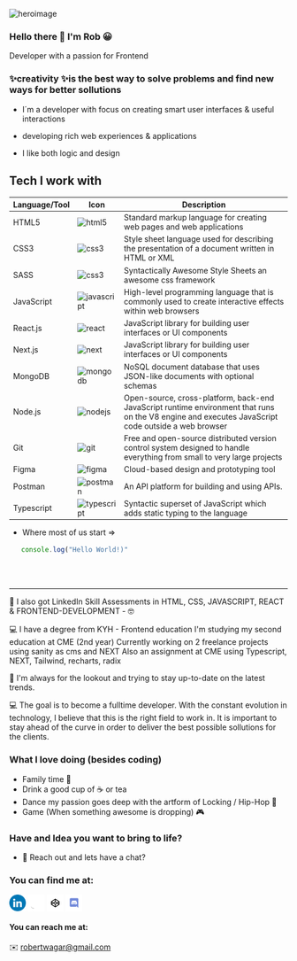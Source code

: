 ![heroimage](https://github.com/robonexx/robonexx/blob/main/robIcon.png)

### Hello there 👋 I'm Rob 😀

Developer with a passion for Frontend 

<!-- <p align="center">
<img src="robIcon.png"  alt="Project image" width="480" height="320" >
</p> -->

### ✨creativity ✨is the best way to solve problems and find new ways for better sollutions

* I´m a developer with focus on creating smart user interfaces & useful interactions

* developing rich web experiences & applications

* I like both logic and design

## Tech I work with
<!-- <details>

<summary># 🛠 The Languages and Tools I use</summary> -->

|  Language/Tool  |  Icon  |  Description  |
| --- | --- | --- |
| HTML5 | <img src="https://cdn.jsdelivr.net/gh/devicons/devicon/icons/html5/html5-plain-wordmark.svg" alt="html5" width="40" height="40"/> </a> | Standard markup language for creating web pages and web applications |
| CSS3 | <img src="https://cdn.jsdelivr.net/gh/devicons/devicon/icons/css3/css3-plain-wordmark.svg" alt="css3" width="40" height="40"/> </a> | Style sheet language used for describing the presentation of a document written in HTML or XML |
| SASS | <img src="https://cdn.jsdelivr.net/gh/devicons/devicon/icons/sass/sass-original.svg" alt="css3" width="40" height="40"/> </a> | Syntactically Awesome Style Sheets an awesome css framework |
| JavaScript | <img src="https://cdn.jsdelivr.net/gh/devicons/devicon/icons/javascript/javascript-original.svg" alt="javascript" width="40" height="40"/> </a> | High-level programming language that is commonly used to create interactive effects within web browsers |
| React.js | <img src="https://cdn.jsdelivr.net/gh/devicons/devicon/icons/react/react-original-wordmark.svg" alt="react" width="40" height="40"/> </a> | JavaScript library for building user interfaces or UI components |
| Next.js | <img src="https://cdn.jsdelivr.net/gh/devicons/devicon/icons/nextjs/nextjs-original-wordmark.svg" alt="next" width="40" height="40"/> </a> | JavaScript library for building user interfaces or UI components |
| MongoDB | <img src="https://cdn.jsdelivr.net/gh/devicons/devicon/icons/mongodb/mongodb-original.svg" alt="mongodb" width="40" height="40"/> </a> | NoSQL document database that uses JSON-like documents with optional schemas |
| Node.js | <img src="https://cdn.jsdelivr.net/gh/devicons/devicon/icons/nodejs/nodejs-original.svg" alt="nodejs" width="40" height="40"/> </a> | Open-source, cross-platform, back-end JavaScript runtime environment that runs on the V8 engine and executes JavaScript code outside a web browser |
| Git | <img src="https://cdn.jsdelivr.net/gh/devicons/devicon/icons/git/git-original.svg" alt="git" width="40" height="40"/> </a> | Free and open-source distributed version control system designed to handle everything from small to very large projects |
| Figma | <img src="https://cdn.jsdelivr.net/gh/devicons/devicon/icons/figma/figma-original.svg" alt="figma" width="40" height="40"/> </a> | Cloud-based design and prototyping tool |
| Postman |  <img src="https://www.vectorlogo.zone/logos/getpostman/getpostman-icon.svg" alt="postman" width="40" height="40"/> </a> | An API platform for building and using APIs.  |
| Typescript | <img src="https://cdn.jsdelivr.net/gh/devicons/devicon/icons/typescript/typescript-original.svg" alt="typescript" width="40" height="40"/> </a> | Syntactic superset of JavaScript which adds static typing to the language |

- Where most of us start =>

```javascript
   console.log("Hello World!)"
```

<!-- </details> -->
 
 <br>

 <br>

 ---

🚀 I also got LinkedIn Skill Assessments in HTML, CSS, JAVASCRIPT, REACT & FRONTEND-DEVELOPMENT - 🤓

💻 I have a degree from KYH - Frontend education
I'm studying my second education at CME (2nd year)
Currently working on 2 freelance projects using sanity as cms and NEXT
Also an assignment at CME using Typescript, NEXT, Tailwind, recharts, radix

🚀 I'm always for the lookout and trying to stay up-to-date on the latest trends.

💻 The goal is to become a fulltime developer. 
With the constant evolution in technology, I believe that this is the right field to work in.
It is important to stay ahead of the curve in order to deliver the best possible sollutions for the clients. 


### What I love doing (besides coding)

 - Family time 🥰
 - Drink a good cup of ☕ or tea
 - Dance my passion goes deep with the artform of Locking / Hip-Hop 🕺
 - Game (When something awesome is dropping) 🎮

### Have and Idea you want to bring to life?
- 💬 Reach out and lets have a chat?

### You can find me at:

<p align="left">
<a href="https://www.linkedin.com/in/robert-w%C3%A4gar-1b4661139/" target="blank"><img align="center" src="socials/LinkedIN.png" alt="" height="30" /></a>
<a href="https://github.com/robonexx" target="blank"><img align="center" src="socials/Github.png" alt="" height="30" /></a>
<a href="https://codepen.io/robertwagar" target="blank"><img align="center" src="socials/Codeopen.png" alt="" height="30" /></a>
<img align="center" src="socials/Discord.png" alt="" height="30" />
</p>


#### You can reach me at:

✉️ robertwagar@gmail.com

